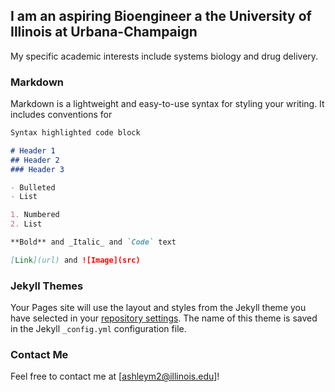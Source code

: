 ## I am an aspiring Bioengineer a the University of Illinois at Urbana-Champaign

My specific academic interests include systems biology and drug delivery.

### Markdown

Markdown is a lightweight and easy-to-use syntax for styling your writing. It includes conventions for

```markdown
Syntax highlighted code block

# Header 1
## Header 2
### Header 3

- Bulleted
- List

1. Numbered
2. List

**Bold** and _Italic_ and `Code` text

[Link](url) and ![Image](src)
```


### Jekyll Themes

Your Pages site will use the layout and styles from the Jekyll theme you have selected in your [repository settings](https://github.com/ashleym2/ashleym2.github.io/settings). The name of this theme is saved in the Jekyll `_config.yml` configuration file.

### Contact Me

Feel free to contact me at [ashleym2@illinois.edu]!
